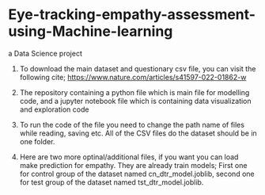 # Eye-tracking-empathy-assessment-using-Machine-learning
a Data Science project


1. To download the main dataset and questionary csv file, you can visit the following cite;
  https://www.nature.com/articles/s41597-022-01862-w
2. The repository containing a python file which is main file for modelling code,
   and a jupyter notebook file which is containing data visualization and exploration code
   
3. To run the code of the file you need to change the path name of files while reading, saving etc.
   All of the CSV files do the dataset should be in one folder.

4. Here are two more optinal/additional files, if you want you can load make prediction for empathy.
   They are already train models;
   First one for control group of the dataset named cn_dtr_model.joblib,
   second one for test group of the dataset named tst_dtr_model.joblib.
